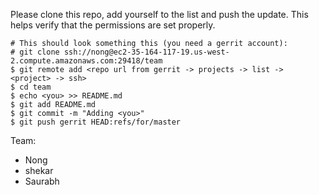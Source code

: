 Please clone this repo, add yourself to the list and push the update. This helps
verify that the permissions are set properly.

```
# This should look something this (you need a gerrit account):
# git clone ssh://nong@ec2-35-164-117-19.us-west-2.compute.amazonaws.com:29418/team
$ git remote add <repo url from gerrit -> projects -> list -> <project> -> ssh>
$ cd team
$ echo <you> >> README.md
$ git add README.md
$ git commit -m "Adding <you>"
$ git push gerrit HEAD:refs/for/master
```

Team:
  - Nong
  - shekar
  - Saurabh
